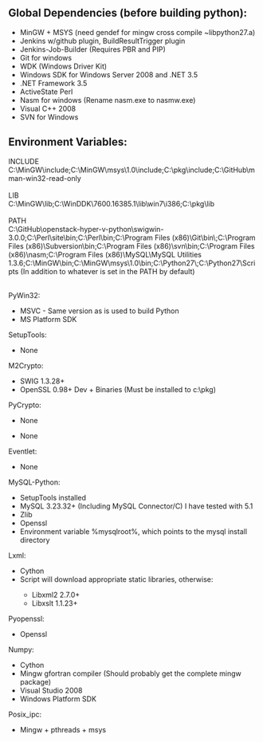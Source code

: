 <h2>Global Dependencies (before building python):</h2>
<ul>
<li>MinGW + MSYS (need gendef for mingw cross compile ~libpython27.a)</li>
<li>Jenkins w/github plugin, BuildResultTrigger plugin</li>
<li>Jenkins-Job-Builder (Requires PBR and PIP)</li>
<li>Git for windows</li>
<li>WDK (Windows Driver Kit)</li>
<li>Windows SDK for Windows Server 2008 and .NET 3.5</li>
<li>.NET Framework 3.5</li>
<li>ActiveState Perl</li>
<li>Nasm for windows (Rename nasm.exe to nasmw.exe)</li>
<li>Visual C++ 2008</li>
<li>SVN for Windows</li>
</ul>

<h2>Environment Variables:</h2>
INCLUDE<br/>
C:\MinGW\include;C:\MinGW\msys\1.0\include;C:\pkg\include;C:\GitHub\mman-win32-read-only<br/><br/>
LIB<br/>
C:\MinGW\lib;C:\WinDDK\7600.16385.1\lib\win7\i386;C:\pkg\lib<br/><br/>
PATH<br/>
C:\GitHub\openstack-hyper-v-python\swigwin-3.0.0;C:\Perl\site\bin;C:\Perl\bin;C:\Program Files (x86)\Git\bin\;C:\Program Files (x86)\Subversion\bin;C:\Program Files (x86)\svn\bin;C:\Program Files (x86)\nasm;C:\Program Files (x86)\MySQL\MySQL Utilities 1.3.6;C:\MinGW\bin;C:\MinGW\msys\1.0\bin;C:\Python27\;C:\Python27\Scripts
(In addition to whatever is set in the PATH by default)<br/><br/>

PyWin32:
<ul>
<li>MSVC - Same version  as is used to build Python</li>
<li>MS Platform SDK</li>
</ul>
SetupTools:
<ul>
<li>None</li>
</ul>
M2Crypto:
<ul>
<li>SWIG 1.3.28+ </li>
<li>OpenSSL 0.98+ Dev + Binaries (Must be installed to c:\pkg)</li>
</ul>
PyCrypto:
<ul>
<li>	None</li>
</ul>
<ul>
<li>None</li>
</ul>
Eventlet:
<ul>
<li>	None</li>
</ul>
MySQL-Python:
<ul>
<li>SetupTools installed</li>
<li>MySQL 3.23.32+ (Including MySQL Connector/C)  I have tested with 5.1</li>
<li>Zlib</li>
<li>Openssl</li>
<li>Environment variable %mysqlroot%, which points to the mysql install directory</li>
</ul>
Lxml:
<ul>
<li>Cython</li>
<li>Script will download appropriate static libraries, otherwise:</li>
<ul>
<li>Libxml2 2.7.0+</li>
<li>Libxslt 1.1.23+</li>
</ul>
</ul>
Pyopenssl:
<ul>
<li>Openssl</li>
</ul>
Numpy:
<ul>
<li>Cython</li>
<li>Mingw gfortran compiler (Should probably get the complete mingw package)</li>
<li>Visual Studio 2008</li>
<li>Windows Platform SDK</li>
</ul>
Posix_ipc:
<ul>
<li>Mingw + pthreads + msys</li>
</ul>
